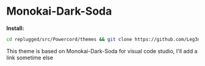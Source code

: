 # Monokai-Dark-Soda

**Install:**

```bash
cd replugged/src/Powercord/themes && git clone https://github.com/Leg3ndary/legendary
```

This theme is based on Monokai-Dark-Soda for visual code studio, I'll add a link sometime else